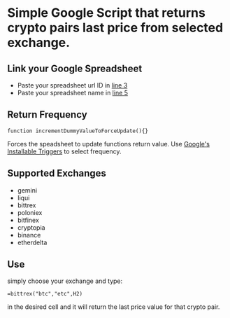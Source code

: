 # Simple Google Script that returns crypto pairs last price from selected exchange.

## Link your Google Spreadsheet

- Paste your spreadsheet url ID in [line 3](https://github.com/NFhbar/lastPrice/blob/master/lastPrice.gs#L3)
- Paste your spreadsheet name in [line 5](https://github.com/NFhbar/lastPrice/blob/master/lastPrice.gs#L5)

## Return Frequency

```
function incrementDummyValueToForceUpdate(){}
```
Forces the speadsheet to update functions return value. Use [Google's Installable Triggers](https://developers.google.com/apps-script/guides/triggers/installable) to select frequency.

## Supported Exchanges

- gemini
- liqui
- bittrex
- poloniex
- bitfinex
- cryptopia
- binance
- etherdelta

## Use

simply choose your exchange and type:
```
=bittrex("btc","etc",H2)
```
in the desired cell and it will return the last price value for that crypto pair.
